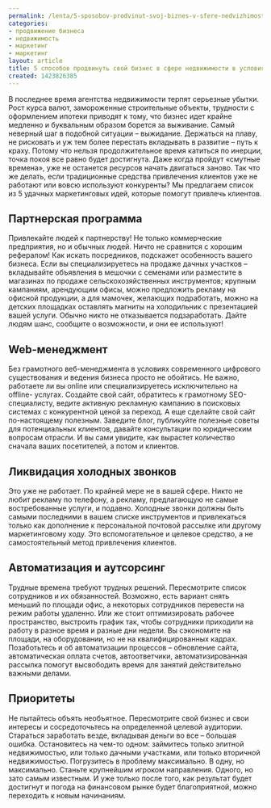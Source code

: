 ```yaml
---
permalink: /lenta/5-sposobov-prodvinut-svoj-biznes-v-sfere-nedvizhimosti-v-uslovijah-krizisa
categories:
- продвижение бизнеса
- недвижимость
- маркетинг
- маркетинг
layout: article
title: 5 способов продвинуть свой бизнес в сфере недвижимости в условиях кризиса
created: 1423826385
---
```

В последнее время агентства недвижимости терпят серьезные убытки. Рост курса валют, замороженные строительные объекты, трудности с оформлением ипотеки приводят к тому, что бизнес идет крайне медленно и буквальным образом борется за выживание. Самый неверный шаг в подобной ситуации – выжидание. Держаться на плаву, не рисковать и уж тем более перестать вкладывать в развитие – путь к краху. Потому что нельзя продолжительное время катиться по инерции, точка покоя все равно будет достигнута. Даже когда пройдут «смутные времена», уже не останется ресурсов начать двигаться заново. Так что же делать, если традиционные средства привлечения клиентов уже не работают или вовсю используют конкуренты? Мы предлагаем список из 5 удачных маркетинговых идей, которые помогут привлечь клиентов.

## Партнерская программа ##

Привлекайте людей к партнерству! Не только коммерческие предприятия, но и обычных людей. Ничто не сравнится с хорошим рефералом! Как искать посредников, подскажет особенность вашего бизнеса. Если вы специализируетесь на продаже дачных участков – вкладывайте объявления в мешочки с семенами или разместите в магазинах по продаже сельскохозяйственных инструментов; крупным кампаниям, арендующим офисы, можно предложить рекламу на офисной продукции, а для мамочек, желающих подработать, можно на детских площадках оставлять магниты на холодильник с презентацией вашей услуги. Обычно никто не отказывается подзаработать. Дайте людям шанс, сообщите о возможности, и они ее используют!

## Web-менеджмент ##

Без грамотного веб-менеджмента в условиях современного цифрового существования и ведения бизнеса просто не обойтись. Не важно, работаете ли вы online или специализируетесь исключительно на offline- услугах. Создайте свой сайт, обратитесь к грамотному SEO-специалисту, ведите активную рекламную кампанию в поисковых системах с конкурентной ценой за переход. А еще сделайте свой сайт по-настоящему полезным. Заведите блог, публикуйте полезные советы для потенциальных клиентов, давайте консультации по юридическим вопросам отрасли. И вы сами увидите, как вырастет количество сначала ваших посетителей, а потом и клиентов.

## Ликвидация холодных звонков ##

Это уже не работает. По крайней мере не в вашей сфере. Никто не любит рекламу по телефону, а рекламу, предлагающую не самые востребованные услуги, и подавно. Холодные звонки должны быть самыми последними в вашем списке инструментов и привлекаться только как дополнение к персональной почтовой рассылке или другому маркетинговому ходу. Это вспомогательное и целевое средство, а не самостоятельный метод привлечения клиентов.

## Автоматизация и аутсорсинг ##

Трудные времена требуют трудных решений. Пересмотрите список сотрудников и их обязанностей. Возможно, есть вариант снять меньший по площади офис, а некоторых сотрудников перевести на режим работы удаленно. Или же стоит оптимизировать рабочее пространство, выстроить график так, чтобы сотрудники приходили на работу в разное время и разные дни недели. Вы сэкономите на площади, на оборудовании, но не на квалифицированных кадрах. Позаботьтесь и об автоматизации процессов – обновление сайта, автоматическая оплата счетов, автоответчики, автоматизированная рассылка помогут высвободить время для занятий действительно важными делами.

## Приоритеты ##

Не пытайтесь объять необъятное. Пересмотрите свой бизнес и свои интересы и сосредоточьтесь на определенной целевой аудитории. Стараться заработать везде, вкладывая деньги во все – большая ошибка. Остановитесь на чем-то одном: займитесь только элитной недвижимостью, или только дачными участками, или только вторичной недвижимостью. Погрузитесь в проблему максимально. В одну, но максимально. Станьте крупнейшим игроком направления. Одного, но зато самым известным. И уже только после того, как результат будет достигнут и погода на финансовом рынке будет благоприятной, можно переходить к новым начинаниям.
